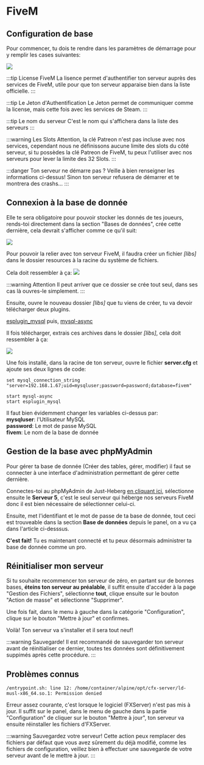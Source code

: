 # FiveM

## Configuration de base

Pour commencer, tu dois te rendre dans les paramètres de démarrage pour y remplir les cases suivantes:

<img src=https://just-heberg.fr/img/panel/8.png>

:::tip License FiveM
La lisence permet d'authentifier ton serveur auprès des services de FiveM, utile pour que ton serveur apparaise bien dans la liste officielle.
:::

:::tip Le Jeton d'Authentification
Le Jeton permet de communiquer comme la license, mais cette fois avec les services de Steam.
:::

:::tip Le nom du serveur
C'est le nom qui s'affichera dans la liste des serveurs
:::

:::warning Les Slots
Attention, la clé Patreon n'est pas incluse avec nos services, cependant nous ne définissons aucune limite des slots du côté serveur, si tu possèdes la clé Patreon de FiveM, tu peux l'utiliser avec nos serveurs pour lever la limite des 32 Slots.
:::

:::danger Ton serveur ne démarre pas ?
Veille à bien renseigner les informations ci-dessus! Sinon ton serveur refusera de démarrer et te montrera des crashs...
:::

## Connexion à la base de donnée

Elle te sera obligatoire pour pouvoir stocker les donnés de tes joueurs, rends-toi directement dans la section "Bases de données", crée cette dernière, cela devrait s'afficher comme ce qu'il suit:

<img src=https://just-heberg.fr/img/panel/9.png>

Pour pouvoir la relier avec ton serveur FiveM, il faudra créer un fichier *[libs]* dans le dossier resources à la racine du système de fichiers.

Cela doit ressembler à ça:
<img src=https://just-heberg.fr/img/panel/10.png>

:::warning Attention
Il peut arriver que ce dossier se crée tout seul, dans ses cas là ouvres-le simplement.
:::

Ensuite, ouvre le nouveau dossier *[libs]* que tu viens de créer, tu va devoir télécharger deux plugins.

[esplugin_mysql](https://github.com/kanersps/esplugin_mysql/archive/master.zip)
puis,
[mysql-async](https://github.com/brouznouf/fivem-mysql-async/archive/master.zip)

Il fois télécharger, extrais ces archives dans le dossier *[libs]*, cela doit ressembler à ça:

<img src=https://just-heberg.fr/img/panel/11.png>

Une fois installé, dans la racine de ton serveur, ouvre le fichier **server.cfg** et ajoute ses deux lignes de code:

```
set mysql_connection_string "server=192.168.1.67;uid=mysqluser;password=password;database=fivem"

start mysql-async
start esplugin_mysql
```

Il faut bien évidemment changer les variables ci-dessus par:  
**mysqluser**: l'Utilisateur MySQL  
**password**: Le mot de passe MySQL  
**fivem**: Le nom de la base de donnée

## Gestion de la base avec phpMyAdmin

Pour gérer ta base de donnée (Créer des tables, gérer, modifier) il faut se connecter à une interface d'administration permettant de gérer cette dernière.  

Connectes-toi au phpMyAdmin de Just-Heberg [en cliquant ici](https://mysql.just-heberg.fr/), sélectionne ensuite le **Serveur 5**, c'est le seul serveur qui héberge nos serveurs FiveM donc il est bien nécessaire de sélectionner celui-ci.  

Ensuite, met l'identifiant et le mot de passe de ta base de donnée, tout ceci est trouveable dans la section **Base de données** depuis le panel, on a vu ça dans l'article ci-desssus.  

**C'est fait!** Tu es maintenant connecté et tu peux désormais administrer ta base de donnée comme un pro.

## Réinitialiser mon serveur

Si tu souhaite recommencer ton serveur de zéro, en partant sur de bonnes bases, **éteins ton serveur au préalable**, il suffit ensuite d'accéder à la page "Gestion des Fichiers", sélectionne **tout**, clique ensuite sur le bouton "Action de masse" et sélectionne "Supprimer".

Une fois fait, dans le menu à gauche dans la catégorie "Configuration", clique sur le bouton "Mettre à jour" et confirmes.

Voilà! Ton serveur va s'installer et il sera tout neuf!

:::warning Sauvegarde!
Il est recommandé de sauvegarder ton serveur avant de réinitialiser ce dernier, toutes tes données sont définitivement suppimés après cette procédure. 
:::

## Problèmes connus

```
/entrypoint.sh: line 12: /home/container/alpine/opt/cfx-server/ld-musl-x86_64.so.1: Permission denied
```

Erreur assez courante, c'est lorsque le logiciel (FXServer) n'est pas mis à jour. Il suffit sur le panel, dans le menu de gauche dans la partie "Configuration" de cliquer sur le bouton "Mettre à jour", ton serveur va ensuite réinstaller les fichiers d'FXServer.

:::warning Sauvegardez votre serveur!
Cette action peux remplacer des fichiers par défaut que vous avez sûrement du déjà modifié, comme les fichiers de configuration, veillez bien à effectuer une sauvegarde de votre serveur avant de le mettre à jour.
:::